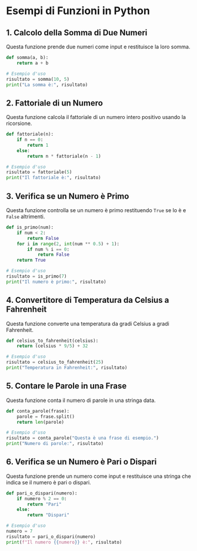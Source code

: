 
# Esempi di Funzioni in Python

## 1. Calcolo della Somma di Due Numeri
Questa funzione prende due numeri come input e restituisce la loro somma.

```python
def somma(a, b):
    return a + b

# Esempio d'uso
risultato = somma(10, 5)
print("La somma è:", risultato)
```

## 2. Fattoriale di un Numero
Questa funzione calcola il fattoriale di un numero intero positivo usando la ricorsione.

```python
def fattoriale(n):
    if n == 0:
        return 1
    else:
        return n * fattoriale(n - 1)

# Esempio d'uso
risultato = fattoriale(5)
print("Il fattoriale è:", risultato)
```

## 3. Verifica se un Numero è Primo
Questa funzione controlla se un numero è primo restituendo `True` se lo è e `False` altrimenti.

```python
def is_primo(num):
    if num < 2:
        return False
    for i in range(2, int(num ** 0.5) + 1):
        if num % i == 0:
            return False
    return True

# Esempio d'uso
risultato = is_primo(7)
print("Il numero è primo:", risultato)
```

## 4. Convertitore di Temperatura da Celsius a Fahrenheit
Questa funzione converte una temperatura da gradi Celsius a gradi Fahrenheit.

```python
def celsius_to_fahrenheit(celsius):
    return (celsius * 9/5) + 32

# Esempio d'uso
risultato = celsius_to_fahrenheit(25)
print("Temperatura in Fahrenheit:", risultato)
```

## 5. Contare le Parole in una Frase
Questa funzione conta il numero di parole in una stringa data.

```python
def conta_parole(frase):
    parole = frase.split()
    return len(parole)

# Esempio d'uso
risultato = conta_parole("Questa è una frase di esempio.")
print("Numero di parole:", risultato)
```

## 6. Verifica se un Numero è Pari o Dispari
Questa funzione prende un numero come input e restituisce una stringa che indica se il numero è pari o dispari.

```python
def pari_o_dispari(numero):
    if numero % 2 == 0:
        return "Pari"
    else:
        return "Dispari"

# Esempio d'uso
numero = 7
risultato = pari_o_dispari(numero)
print(f"Il numero {{numero}} è:", risultato)
```
